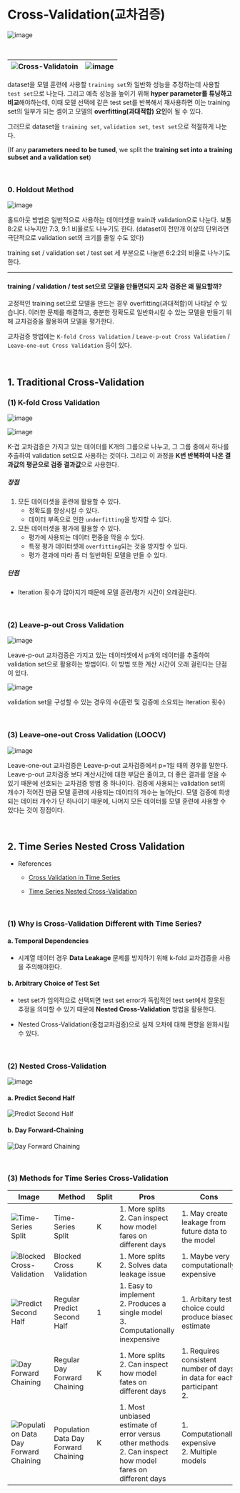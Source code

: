 # Cross-Validation(교차검증)

![image](https://user-images.githubusercontent.com/64063767/108304413-55764680-71eb-11eb-83ac-ce2b593fcfdb.png)

<br/>

| ![Cross-Validatoin](https://t1.daumcdn.net/cfile/tistory/994042405E24E8081C) | ![image](https://user-images.githubusercontent.com/64063767/119229320-69b34200-bb52-11eb-85f6-4fff0a018815.png) |
| ------------------------------------------------------------ | ------------------------------------------------------------ |

dataset을 모델 훈련에 사용할 `training set`와 일반화 성능을 추정하는데 사용할 `test set`으로 나눈다. 그리고 예측 성능을 높이기 위해 **hyper parameter를 튜닝하고 비교**해야하는데, 이때 모델 선택에 같은 test set를 반복해서 재사용하면 이는 training set의 일부가 되는 셈이고 모델의 **overfitting(과대적합) 요인**이 될 수 있다.

그러므로 dataset을 `training set`, `validation set`, `test set`으로 적절하게 나눈다.

(If any **parameters need to be tuned**, we split the **training set into a training subset and a validation set**)

<br/>

### 0. Holdout Method

![image](https://user-images.githubusercontent.com/64063767/108305117-b6eae500-71ec-11eb-9154-5984c29f2215.png)

홀드아웃 방법은 일반적으로 사용하는 데이터셋을 train과 validation으로 나눈다. 보통 8:2로 나누지만 7:3, 9:1 비율로도 나누기도 한다. (dataset이 천만개 이상의 단위라면 극단적으로 validation set의 크기를 줄일 수도 있다)

training set / validation set / test set 세 부분으로 나눌땐 6:2:2의 비율로 나누기도 한다.

<hr/>

#### training / validation / test set으로 모델을 만들면되지 교차 검증은 왜 필요할까?

고정적인 training set으로 모델을 만드는 경우 overfitting(과대적합)이 나타날 수 있습니다. 이러한 문제를 해결하고, 충분한 정확도로 일반화시킬 수 있는 모델을 만들기 위해 교차검증을  활용하여 모델을 평가한다.

교차검증 방법에는 `K-fold Cross Validation` / `Leave-p-out Cross Validation` / `Leave-one-out Cross Validation` 등이 있다. 

<br/>

## 1. Traditional Cross-Validation

### (1) K-fold Cross Validation

![image](https://user-images.githubusercontent.com/64063767/108306290-32e62c80-71ef-11eb-851c-d3fd3aac6d0a.png)

![image](https://user-images.githubusercontent.com/64063767/108306479-940e0000-71ef-11eb-8030-f993a28057d3.png)

K-겹 교차검증은 가지고 있는 데이터를 K개의 그룹으로 나누고, 그 그룹 중에서 하나를 추출하여 validation set으로 사용하는 것이다. 그리고 이 과정을 **K번 반복하여 나온 결과값의 평균으로 검증 결과값**으로 사용한다.

##### 장점

1. 모든 데이터셋을 훈련에 활용할 수 있다.
   - 정확도를 향상시킬 수 있다.
   - 데이터 부족으로 인한 `underfitting`을 방지할 수 있다.
2. 모든 데이터셋을 평가에 활용할 수 있다.
   - 평가에 사용되는 데이터 편중을 막을 수 있다.
   - 특정 평가 데이터셋에 `overfitting`되는 것을 방지할 수 있다.
   - 평가 결과에 따라 좀 더 일반화된 모델을 만들 수 있다.

##### 단점

- Iteration 횟수가 많아지기 때문에 모델 훈련/평가 시간이 오래걸린다.

<br/>

### (2) Leave-p-out Cross Validation

![image](https://user-images.githubusercontent.com/64063767/108307451-1ea32f00-71f1-11eb-9c1a-1151537f34f2.png)

Leave-p-out 교차검증은 가지고 있는 데이터셋에서 p개의 데이터를 추출하여 validation set으로 활용하는 방법이다. 이 방법 또한 계산 시간이 오래 걸린다는 단점이 있다.

![image](https://user-images.githubusercontent.com/64063767/108309668-4dbb9f80-71f5-11eb-8f74-ab977487505e.png)

validation set을 구성할 수 있는 경우의 수(훈련 및 검증에 소요되는 Iteration 횟수)

<br/>

### (3) Leave-one-out Cross Validation (LOOCV)

![image](https://user-images.githubusercontent.com/64063767/108307051-c10ee280-71f0-11eb-8101-dee4f926720a.png)

Leave-one-out 교차검증은 Leave-p-out 교차검증에서 p=1일 때의 경우를 말한다. Leave-p-out 교차검증 보다 계산시간에 대한 부담은 줄이고, 더 좋은 결과를 얻을 수 있기 때문에 선호되는 교차검증 방법 중 하나이다. 검증에 사용되는 validation set의 개수가 적어진 만큼 모델 훈련에 사용되는 데이터의 개수는 늘어난다. 모델 검증에 희생되는 데이터 개수가 단 하나이기 때문에, 나머지 모든 데이터를 모델 훈련에 사용할 수 있다는 것이 장점이다.

<br/>

## 2. Time Series Nested Cross Validation

- References

  - [Cross Validation in Time Series](https://medium.com/@soumyachess1496/cross-validation-in-time-series-566ae4981ce4)

  - [Time Series Nested Cross-Validation](https://towardsdatascience.com/time-series-nested-cross-validation-76adba623eb9)

<br/>

### (1) Why is Cross-Validation Different with Time Series?

#### a. Temporal Dependencies

- 시계열 데이터 경우 **Data Leakage** 문제를 방지하기 위해 k-fold 교차검증을 사용을 주의해야한다.

#### b. Arbitrary Choice of Test Set

- test set가 임의적으로 선택되면 test set error가 독립적인 test set에서 잘못된 추정을 의미할 수 있기 때문에 **Nested Cross-Validation** 방법을 활용한다.

- Nested Cross-Validation(중첩교차검증)으로 실제 오차에 대해 편향을 완화시킬 수 있다.

<br/>

### (2) Nested Cross-Validation

![image](https://user-images.githubusercontent.com/64063767/119229802-8e101e00-bb54-11eb-924f-0f72175a74a0.png)

#### a. Predict Second Half

![Predict Second Half](https://miro.medium.com/max/700/1*bkHYVCA4uD3k4FieJ-Nfjw.png)

#### b. Day Forward-Chaining

![Day Forward Chaining](https://miro.medium.com/max/700/1*gYTT2d-Suszciijr10l7iQ.png)

<br/>

### (3) Methods for Time Series Cross-Validation

| Image                                                        | Method                               | Split | Pros                                                         | Cons                                                         |
| ------------------------------------------------------------ | ------------------------------------ | ----- | ------------------------------------------------------------ | ------------------------------------------------------------ |
| ![Time-Series Split](https://miro.medium.com/max/599/1*XcqvKVTQ6U_zszSD52lSqA.png) | Time-Series Split                    | K     | 1. More splits<br />2. Can inspect how model fares on different days | 1. May create leakage from future data to the model          |
| ![Blocked Cross-Validation](https://miro.medium.com/max/605/1*QJaeOqGfe_vKbpmT882APA.png) | Blocked Cross Validation             | K     | 1. More splits<br />2. Solves data leakage issue             | 1. Maybe very computationally expensive                      |
| ![Predict Second Half](https://miro.medium.com/max/700/1*bkHYVCA4uD3k4FieJ-Nfjw.png) | Regular Predict Second Half          | 1     | 1. Easy to implement<br />2. Produces a single model<br />3. Computationally inexpensive | 1. Arbitary test choice could produce biased estimate        |
| ![Day Forward Chaining](https://miro.medium.com/max/700/1*gYTT2d-Suszciijr10l7iQ.png) | Regular Day Forward Chaining         | K     | 1. More splits<br />2. Can inspect how model fates on different days | 1. Requires consistent number of days in data for each participant<br />2. |
| ![Population Data Day Forward Chaining](https://miro.medium.com/max/700/1*TfN4j6EpTH2d-PbrSc03sQ.png) | Population Data Day Forward Chaining | K     | 1. Most unbiased estimate of error versus other methods<br />2. Can inspect how model fares on different days | 1. Computationally expensive<br />2. Multiple models         |

